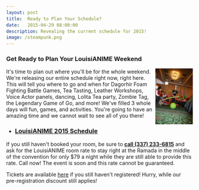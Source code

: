```yaml
---
layout: post
title:  Ready to Plan Your Schedule?
date:   2015-04-29 08:00:00
description: Revealing the current schedule for 2015!
image: /steampunk.png
---
```



<h3>Get Ready to Plan Your LouisiANIME Weekend</h3>

<img src="/img/gameshow.jpg" class="img-responsive" style="float: right; width: 20%;" />
<p>It's time to plan out where you'll be for the whole weekend. We're releasing our entire schedule right now, right here. This will tell you where to go and when for Dagorhir Foam Fighting Battle Games, Tea Tasting, Leather Workshops, Voice Actor panels, dancing, Lolita Tea party, Zombie Tag, the Legendary Game of Go,  and more! We've filled 3 whole days will fun, games, and activities. You're going to have an amazing time and we cannot wait to see all of you there!</p>

<ul>
	<li><a href="/documents/louisianime-schedule.pdf"><h3>LouisiANIME 2015 Schedule</h3></a></li>
</ul>

<p>If you still haven't booked your room, be sure to <a href="/2015/02/05/Welcome-to-the-Ramada/"><strong>call (337) 233-6815</strong></a> and ask for the LouisiANIME room rate to stay right at the Ramada in the middle of the convention for only $79 a night while they are still able to provide this rate. Call now! The event is soon and this rate cannot be guaranteed.</p>

<p>Tickets are available <a href="/registration">here</a> if you still haven't registered! Hurry, while our pre-registration discount still applies!</p>